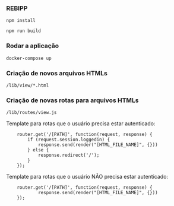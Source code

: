 ### REBIPP

```npm install```

```npm run build```

### Rodar a aplicação

```docker-compose up```

### Criação de novos arquivos HTMLs

```/lib/view/*.html```

### Criação de novas rotas para arquivos HTMLs

```/lib/routes/view.js```

Template para rotas que o usuário precisa estar autenticado:

```
    router.get('/[PATH]', function(request, response) {
        if (request.session.loggedin) {     
            response.send(render("[HTML_FILE_NAME]", {}))
        } else {                        
            response.redirect('/');
        }
    });
``` 

Template para rotas que o usuário NÃO precisa estar autenticado:

```
    router.get('/[PATH]', function(request, response) {
            response.send(render("[HTML_FILE_NAME]", {}))        
    });
``` 